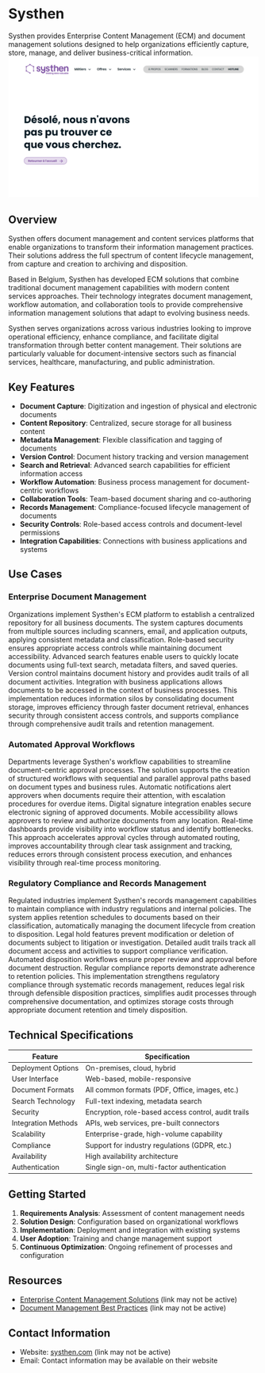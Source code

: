 
# Systhen

Systhen provides Enterprise Content Management (ECM) and document management solutions designed to help organizations efficiently capture, store, manage, and deliver business-critical information.
![Systhen](assets\systhen.png)

## Overview

Systhen offers document management and content services platforms that enable organizations to transform their information management practices. Their solutions address the full spectrum of content lifecycle management, from capture and creation to archiving and disposition.

Based in Belgium, Systhen has developed ECM solutions that combine traditional document management capabilities with modern content services approaches. Their technology integrates document management, workflow automation, and collaboration tools to provide comprehensive information management solutions that adapt to evolving business needs.

Systhen serves organizations across various industries looking to improve operational efficiency, enhance compliance, and facilitate digital transformation through better content management. Their solutions are particularly valuable for document-intensive sectors such as financial services, healthcare, manufacturing, and public administration.

## Key Features

- **Document Capture**: Digitization and ingestion of physical and electronic documents
- **Content Repository**: Centralized, secure storage for all business content
- **Metadata Management**: Flexible classification and tagging of documents
- **Version Control**: Document history tracking and version management
- **Search and Retrieval**: Advanced search capabilities for efficient information access
- **Workflow Automation**: Business process management for document-centric workflows
- **Collaboration Tools**: Team-based document sharing and co-authoring
- **Records Management**: Compliance-focused lifecycle management of documents
- **Security Controls**: Role-based access controls and document-level permissions
- **Integration Capabilities**: Connections with business applications and systems

## Use Cases

### Enterprise Document Management

Organizations implement Systhen's ECM platform to establish a centralized repository for all business documents. The system captures documents from multiple sources including scanners, email, and application outputs, applying consistent metadata and classification. Role-based security ensures appropriate access controls while maintaining document accessibility. Advanced search features enable users to quickly locate documents using full-text search, metadata filters, and saved queries. Version control maintains document history and provides audit trails of all document activities. Integration with business applications allows documents to be accessed in the context of business processes. This implementation reduces information silos by consolidating document storage, improves efficiency through faster document retrieval, enhances security through consistent access controls, and supports compliance through comprehensive audit trails and retention management.

### Automated Approval Workflows

Departments leverage Systhen's workflow capabilities to streamline document-centric approval processes. The solution supports the creation of structured workflows with sequential and parallel approval paths based on document types and business rules. Automatic notifications alert approvers when documents require their attention, with escalation procedures for overdue items. Digital signature integration enables secure electronic signing of approved documents. Mobile accessibility allows approvers to review and authorize documents from any location. Real-time dashboards provide visibility into workflow status and identify bottlenecks. This approach accelerates approval cycles through automated routing, improves accountability through clear task assignment and tracking, reduces errors through consistent process execution, and enhances visibility through real-time process monitoring.

### Regulatory Compliance and Records Management

Regulated industries implement Systhen's records management capabilities to maintain compliance with industry regulations and internal policies. The system applies retention schedules to documents based on their classification, automatically managing the document lifecycle from creation to disposition. Legal hold features prevent modification or deletion of documents subject to litigation or investigation. Detailed audit trails track all document access and activities to support compliance verification. Automated disposition workflows ensure proper review and approval before document destruction. Regular compliance reports demonstrate adherence to retention policies. This implementation strengthens regulatory compliance through systematic records management, reduces legal risk through defensible disposition practices, simplifies audit processes through comprehensive documentation, and optimizes storage costs through appropriate document retention and timely disposition.

## Technical Specifications

| Feature | Specification |
|---------|---------------|
| Deployment Options | On-premises, cloud, hybrid |
| User Interface | Web-based, mobile-responsive |
| Document Formats | All common formats (PDF, Office, images, etc.) |
| Search Technology | Full-text indexing, metadata search |
| Security | Encryption, role-based access control, audit trails |
| Integration Methods | APIs, web services, pre-built connectors |
| Scalability | Enterprise-grade, high-volume capability |
| Compliance | Support for industry regulations (GDPR, etc.) |
| Availability | High availability architecture |
| Authentication | Single sign-on, multi-factor authentication |

## Getting Started

1. **Requirements Analysis**: Assessment of content management needs
2. **Solution Design**: Configuration based on organizational workflows
3. **Implementation**: Deployment and integration with existing systems
4. **User Adoption**: Training and change management support
5. **Continuous Optimization**: Ongoing refinement of processes and configuration

## Resources

- [Enterprise Content Management Solutions](https://www.systhen.com/solutions) (link may not be active)
- [Document Management Best Practices](https://www.systhen.com/resources) (link may not be active)

## Contact Information

- Website: [systhen.com](https://www.systhen.com/) (link may not be active)
- Email: Contact information may be available on their website
